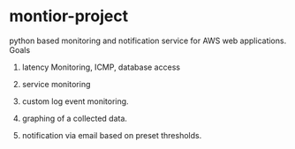 # montior-project
python based monitoring and notification service  for AWS web applications.
Goals
1. latency Monitoring, ICMP, database access

2. service monitoring  

3. custom log event monitoring.  

4. graphing of a collected data.

5. notification via email based on preset thresholds.
